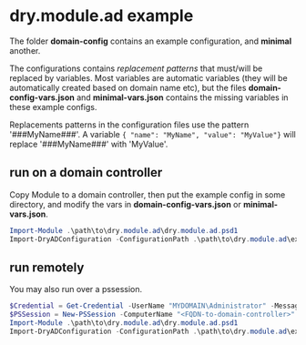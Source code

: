 # dry.module.ad example
The folder **domain-config** contains an example configuration, and **minimal** another. 

The configurations contains *replacement patterns* that must/will be replaced by variables. Most variables are automatic variables (they will be automatically created based on domain name etc), but the files **domain-config-vars.json** and **minimal-vars.json** contains the missing variables in these example configs. 

Replacements patterns in the configuration files use the pattern '###MyName###'. A variable `{ "name": "MyName", "value": "MyValue"}` will replace '###MyName###' with 'MyValue'. 


## run on a domain controller
Copy Module to a domain controller, then put the example config in some directory, and modify the vars in **domain-config-vars.json** or **minimal-vars.json**.  
```powershell
Import-Module .\path\to\dry.module.ad\dry.module.ad.psd1
Import-DryADConfiguration -ConfigurationPath .\path\to\dry.module.ad\example\domain-config -VariablesPath .\path\to\dry.module.ad\example\domain-config-vars.json -DomainController 'localhost'
```

## run remotely
You may also run over a pssession. 

```powershell
$Credential = Get-Credential -UserName "MYDOMAIN\Administrator" -Message "something"
$PSSession = New-PSSession -ComputerName "<FQDN-to-domain-controller>" -Credential $Credential -UseSsl
Import-Module .\path\to\dry.module.ad\dry.module.ad.psd1
Import-DryADConfiguration -ConfigurationPath .\path\to\dry.module.ad\example\domain-config -VariablesPath .\path\to\dry.module.ad\example\domain-config-vars.json -PSSession $PSSession
```
